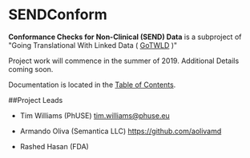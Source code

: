 # SENDConform
**Conformance Checks for Non-Clinical (SEND) Data** is a subproject of "Going Translational With Linked Data ( [GoTWLD](<https://github.com/phuse-org/CTDasRDF>) )"

Project work will commence in the summer of 2019.  Additional Details coming soon. 

Documentation is located in the [Table of Contents](doc/TableOfContents.md).

##Project Leads

* Tim Williams (PhUSE) <tim.williams@phuse.eu>

* Armando Oliva (Semantica LLC) <https://github.com/aolivamd>

* Rashed Hasan (FDA)


